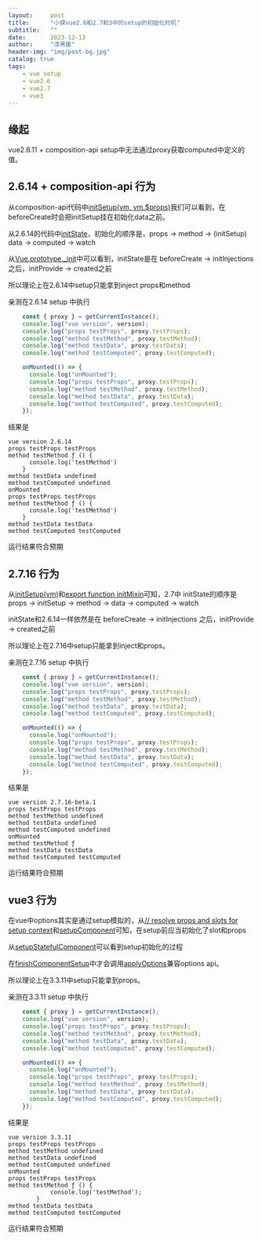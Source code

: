 ```yaml
---
layout:     post
title:      "小探vue2.6和2.7和3中的setup的初始化时机"
subtitle:   ""
date:       2023-12-13
author:     "漆黑菌"
header-img: "img/post-bg.jpg"
catalog: true
tags:
    - vue setup
    - vue2.6
    - vue2.7
    - vue3
---
```


## 缘起

vue2.6.11 + composition-api setup中无法通过proxy获取computed中定义的值。

## 2.6.14 + composition-api 行为

从composition-api代码中[initSetup(vm, vm.$props)](https://github.dev/vuejs/composition-api/blob/2436ba2ca0ae804a3932924407f54e675073ea5c/src/mixin.ts#L78)我们可以看到，在beforeCreate时会把initSetup挂在初始化data之前。

从2.6.14的代码中[initState](https://github.com/vuejs/vue/blob/612fb89547711cacb030a3893a0065b785802860/dist/vue.js#L4648)，初始化的顺序是，props -> method -> (initSetup) data -> computed -> watch

从[Vue.prototype._init](https://github.com/vuejs/vue/blob/612fb89547711cacb030a3893a0065b785802860/dist/vue.js#L4975)中可以看到，initState是在 beforeCreate -> initInjections 之后，initProvide -> created之前

所以理论上在2.6.14中setup只能拿到inject props和method

亲测在2.6.14 setup 中执行

```js
    const { proxy } = getCurrentInstance();
    console.log("vue version", version);
    console.log("props testProps", proxy.testProps);
    console.log("method testMethod", proxy.testMethod);
    console.log("method testData", proxy.testData);
    console.log("method testComputed", proxy.testComputed);

    onMounted(() => {
      console.log("onMounted");
      console.log("props testProps", proxy.testProps);
      console.log("method testMethod", proxy.testMethod);
      console.log("method testData", proxy.testData);
      console.log("method testComputed", proxy.testComputed);
    });
```

结果是

```text
vue version 2.6.14
props testProps testProps
method testMethod ƒ () {
      console.log('testMethod')
    }
method testData undefined
method testComputed undefined
onMounted
props testProps testProps
method testMethod ƒ () {
      console.log('testMethod')
    }
method testData testData
method testComputed testComputed
```

运行结果符合预期

## 2.7.16 行为

从[initSetup(vm)](https://github.com/vuejs/vue/blob/73bdf14ef5c9979dcba18ede3410515cecbe2f2f/src/core/instance/state.ts#L57)和[export function initMixin](https://github.com/vuejs/vue/blob/73bdf14ef5c9979dcba18ede3410515cecbe2f2f/src/core/instance/init.ts#L16)可知，2.7中 initState的顺序是props -> initSetup -> method -> data -> computed -> watch

initState和2.6.14一样依然是在 beforeCreate -> initInjections 之后，initProvide -> created之前

所以理论上在2.7.16中setup只能拿到inject和props。

亲测在2.7.16 setup 中执行

```js
    const { proxy } = getCurrentInstance();
    console.log("vue version", version);
    console.log("props testProps", proxy.testProps);
    console.log("method testMethod", proxy.testMethod);
    console.log("method testData", proxy.testData);
    console.log("method testComputed", proxy.testComputed);

    onMounted(() => {
      console.log("onMounted");
      console.log("props testProps", proxy.testProps);
      console.log("method testMethod", proxy.testMethod);
      console.log("method testData", proxy.testData);
      console.log("method testComputed", proxy.testComputed);
    });
```

结果是

```text
vue version 2.7.16-beta.1
props testProps testProps
method testMethod undefined
method testData undefined
method testComputed undefined
onMounted
method testMethod ƒ
method testData testData
method testComputed testComputed
```

运行结果符合预期

## vue3 行为

在vue中options其实是通过setup模拟的，从[// resolve props and slots for setup context](https://github.com/vuejs/core/blob/19b590fa3a178830267a575f82bc80f80ec29753/packages/runtime-core/src/renderer.ts#L1217)和[setupComponent](https://github.com/vuejs/core/blob/19b590fa3a178830267a575f82bc80f80ec29753/packages/runtime-core/src/component.ts#L659)可知，在setup前应当初始化了slot和props

从[setupStatefulComponent](https://github.com/vuejs/core/blob/19b590fa3a178830267a575f82bc80f80ec29753/packages/runtime-core/src/component.ts#L677)可以看到setup初始化的过程

在[finishComponentSetup](https://github.com/vuejs/core/blob/19b590fa3a178830267a575f82bc80f80ec29753/packages/runtime-core/src/component.ts#L834)中才会调用[applyOptions](https://github.com/vuejs/core/blob/19b590fa3a178830267a575f82bc80f80ec29753/packages/runtime-core/src/component.ts#L908)兼容options api。

所以理论上在3.3.11中setup只能拿到props。

亲测在3.3.11 setup 中执行

```js
    const { proxy } = getCurrentInstance();
    console.log("vue version", version);
    console.log("props testProps", proxy.testProps);
    console.log("method testMethod", proxy.testMethod);
    console.log("method testData", proxy.testData);
    console.log("method testComputed", proxy.testComputed);

    onMounted(() => {
      console.log("onMounted");
      console.log("props testProps", proxy.testProps);
      console.log("method testMethod", proxy.testMethod);
      console.log("method testData", proxy.testData);
      console.log("method testComputed", proxy.testComputed);
    });
```

结果是

```text
vue version 3.3.11
props testProps testProps
method testMethod undefined
method testData undefined
method testComputed undefined
onMounted
props testProps testProps
method testMethod ƒ () {
            console.log('testMethod');
        }
method testData testData
method testComputed testComputed
```

运行结果符合预期
